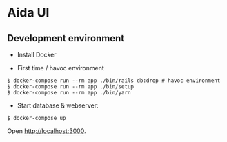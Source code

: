 # Aida UI

## Development environment

* Install Docker

* First time / havoc environment

```
$ docker-compose run --rm app ./bin/rails db:drop # havoc environment
$ docker-compose run --rm app ./bin/setup
$ docker-compose run --rm app ./bin/yarn
```

* Start database & webserver:

```
$ docker-compose up
```

Open [http://localhost:3000](http://localhost:3000).
